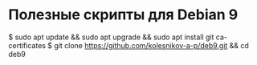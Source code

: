 # Полезные скрипты для Debian 9
$ sudo apt update && sudo apt upgrade && sudo apt install git ca-certificates
$ git clone https://github.com/kolesnikov-a-p/deb9.git && cd deb9
